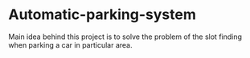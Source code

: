 # Automatic-parking-system
Main idea behind this project is to solve the problem of the slot finding when parking a car in particular area.
